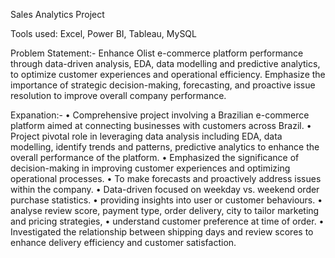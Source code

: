 Sales Analytics Project

Tools used: Excel, Power BI, Tableau, MySQL

Problem Statement:-
Enhance Olist e-commerce platform performance through data-driven analysis, EDA, data modelling and predictive analytics, to optimize customer experiences and operational efficiency. Emphasize the importance of strategic decision-making, forecasting, and proactive issue resolution to improve overall company performance.

Expanation:-
•	Comprehensive project involving a Brazilian e-commerce platform aimed at connecting businesses with customers across Brazil. 
•	Project pivotal role in leveraging data analysis including EDA, data modelling, identify trends and patterns, predictive analytics to enhance the overall performance of the platform.
•	Emphasized the significance of decision-making in improving customer experiences and optimizing operational processes. 
•	To make forecasts and proactively address issues within the company.
•	Data-driven focused on weekday vs. weekend order purchase statistics. 
•	providing insights into user or customer behaviours. 
•	analyse review score, payment type, order delivery, city to tailor marketing and pricing strategies, 
•	understand customer preference at time of order.
•	Investigated the relationship between shipping days and review scores to enhance delivery efficiency and customer satisfaction.

